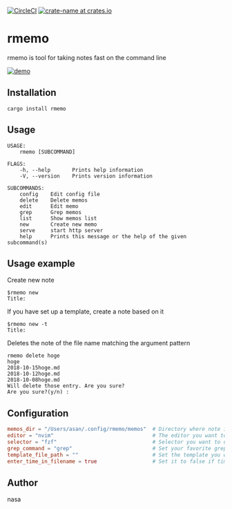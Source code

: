 [![CircleCI](https://circleci.com/gh/k-nasa/rmemo.svg?style=svg)](https://circleci.com/gh/k-nasa/rmemo)
[![crate-name at crates.io](https://img.shields.io/crates/v/rmemo.svg)](https://crates.io/crates/rmemo)

# rmemo
rmemo is tool for taking notes fast on the command line

[![demo](https://asciinema.org/a/F65yWTfdnMyNgiyFhLjGO3mRZ.png)](https://asciinema.org/a/F65yWTfdnMyNgiyFhLjGO3mRZ)

## Installation

```
cargo install rmemo
```

## Usage
```
USAGE:
    rmemo [SUBCOMMAND]

FLAGS:
    -h, --help       Prints help information
    -V, --version    Prints version information

SUBCOMMANDS:
    config    Edit config file
    delete    Delete memos
    edit      Edit memo
    grep      Grep memos
    list      Show memos list
    new       Create new memo
    serve     start http server
    help      Prints this message or the help of the given subcommand(s)
```

## Usage example
Create new note
```
$rmemo new
Title:
```
If you have set up a template, create a note based on it
```
$rmemo new -t
Title:
```
Deletes the note of the file name matching the argument pattern
```
rmemo delete hoge
hoge
2018-10-15hoge.md
2018-10-12hoge.md
2018-10-08hoge.md
Will delete those entry. Are you sure?
Are you sure?(y/n) :
```

## Configuration
```toml
memos_dir = "/Users/asan/.config/rmemo/memos"  # Directory where note is stored
editor = "nvim"                                # The editor you want to use. I recommend nvim for no particular reason
selector = "fzf"                               # Selector you want to use. Please choose your favorite one
grep_command = "grep"                          # Set your favorite grep
template_file_path = ""                        # Set the template you want to use
enter_time_in_filename = true                  # Set it to false if timestamp is not required for file name
```

## Author
nasa
